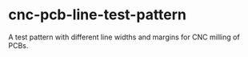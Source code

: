 # cnc-pcb-line-test-pattern
A test pattern with different line widths and margins for CNC milling of PCBs.
